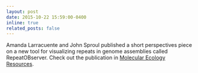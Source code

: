 ```yaml
---
layout: post
date: 2015-10-22 15:59:00-0400
inline: true
related_posts: false
---
```


Amanda Larracuente and John Sproul published a short perspectives piece on a new tool for visualizing repeats in genome assemblies called RepeatOBserver. Check out the publication in [Molecular Ecology Resources](https://doi.org/10.1111/1755-0998.70008).
